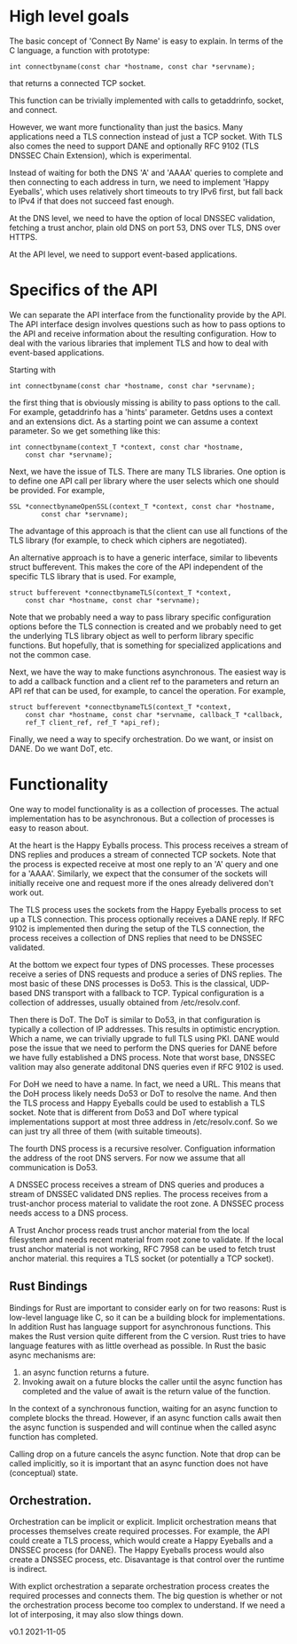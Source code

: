 # High level goals

The basic concept of 'Connect By Name' is easy to explain. In terms of the C language, a function with prototype:

```
int connectbyname(const char *hostname, const char *servname);
```

that returns a connected TCP socket.

This function can be trivially implemented with calls to 
getaddrinfo, socket, and connect.

However, we want more functionality than just the basics. Many applications
need a TLS connection instead of just a TCP socket. With TLS also comes
the need to support DANE and optionally RFC 9102 (TLS DNSSEC Chain Extension),
which is experimental.

Instead of waiting for both the DNS 'A' and 'AAAA' queries to complete and
then connecting to each address in turn, we need to implement 'Happy Eyeballs',
which uses relatively short timeouts to try IPv6 first, but fall 
back to IPv4 if that does not succeed fast enough.

At the DNS level, we need to have the option of local DNSSEC validation,
fetching a trust anchor, plain old DNS on port 53, DNS over TLS, DNS over
HTTPS. 

At the API level, we need to support event-based applications.

# Specifics of the API

We can separate the API interface from the functionality provide by the API.
The API interface design involves questions such as how to pass options
to the API and receive information about the resulting configuration.
How to deal with the various libraries that implement TLS and
how to deal with event-based applications.

Starting with

```
int connectbyname(const char *hostname, const char *servname);
```
the first thing that is obviously missing is ability to pass options to
the call. For example, getaddrinfo has a 'hints' parameter. Getdns uses
a context and an extensions dict. As a starting point we can assume a
context parameter. So we get something like this:

```
int connectbyname(context_T *context, const char *hostname,
	const char *servname);
```
Next, we have the issue of TLS. There are many TLS libraries. One option
is to define one API call per library where the user selects which one
should be provided. For example,

```
SSL *connectbynameOpenSSL(context_T *context, const char *hostname,
        const char *servname);
```
The advantage of this approach is that the client can use all functions of
the TLS library (for example, to check which ciphers are negotiated).

An alternative approach is to have a generic interface, similar to libevents
struct bufferevent. This makes the core of the API independent of the
specific TLS library that is used. For example,

```
struct bufferevent *connectbynameTLS(context_T *context,
	const char *hostname, const char *servname);
```
Note that we probably need a way to pass library specific configuration
options before the TLS connection is created and we probably need to get the
underlying TLS library object as well to perform library specific functions.
But hopefully, that is something for specialized applications and not the
common case.

Next, we have the way to make functions asynchronous. The easiest way
is to add a callback function and a client ref to the parameters and 
return an API ref that can be used, for example, to cancel the operation.
For example,

```
struct bufferevent *connectbynameTLS(context_T *context,
	const char *hostname, const char *servname, callback_T *callback,
	ref_T client_ref, ref_T *api_ref);
```
Finally, we need a way to specify orchestration. Do we want, or insist on
DANE. Do we want DoT, etc.

# Functionality

One way to model functionality is as a collection of processes. The actual
implementation has to be asynchronous. But a collection of processes is easy
to reason about.

At the heart is the Happy Eyballs process. This process receives a stream of
DNS replies and produces a stream of connected TCP sockets. Note that
the process is expected receive at most one reply to an 'A' query and one
for a 'AAAA'. Similarly, we expect that the consumer of the sockets will
initially receive one and request more if the ones already delivered don't
work out.

The TLS process uses the sockets from the Happy Eyeballs process to set up
a TLS connection. This process optionally receives a DANE reply. If
RFC 9102 is implemented then during the setup of the TLS connection,
the process receives a collection of DNS replies that need to be 
DNSSEC validated.

At the bottom we expect four types of DNS processes. These processes
receive a series of DNS requests and produce a series of DNS replies.
The most basic of these DNS processes is Do53. This is the classical,
UDP-based DNS transport with a fallback to TCP. Typical configuration is
a collection of addresses, usually obtained from /etc/resolv.conf.

Then there is DoT. The DoT is similar to Do53, in that configuration is
typically a collection of IP addresses. This results in optimistic encryption.
Which a name, we can trivially upgrade to full TLS using PKI. DANE would
pose the issue that we need to perform the DNS queries for DANE before we
have fully established a DNS process. Note that worst base, DNSSEC valition
may also generate additonal DNS queries even if RFC 9102 is used.

For DoH we need to have a name. In fact, we need a URL. This means that
the DoH process likely needs Do53 or DoT to resolve the name. And then
the TLS process and Happy Eyeballs could be used to establish a TLS socket.
Note that is different from Do53 and DoT where typical implementations
support at most three address in /etc/resolv.conf. So we can just try
all three of them (with suitable timeouts).

The fourth DNS process is a recursive resolver. Configuation information
the address of the root DNS servers. For now we assume that all communication
is Do53.

A DNSSEC process receives a stream of DNS queries and produces a stream
of DNSSEC validated DNS replies. The process receives from a trust-anchor
process material to validate the root zone. A DNSSEC process needs access to
a DNS process.

A Trust Anchor process reads trust anchor material from the local filesystem
and needs recent material from root zone to validate. If the local 
trust anchor material is not working, RFC 7958 can be used to fetch
trust anchor material. this requires a TLS socket (or potentially a TCP
socket).

## Rust Bindings

Bindings for Rust are important to consider early on for two reasons: Rust is low-level language like C, so it can be a building block for implementations. In addition Rust has language support for asynchronous functions. This makes the Rust version quite different from the C version. Rust tries to have language features with as little overhead as possible. In Rust the basic async mechanisms are:

1. an async function returns a future.
2. Invoking await on a future blocks the caller until the async function has completed and the value of await is the return value of the function.

In the context of a synchronous function, waiting for an async function to complete blocks the thread. However, if an async function calls await then the async function is suspended and will continue when the called async function has completed.

Calling drop on a future cancels the async function. Note that drop can be called implicitly, so it is important that an async function does not have (conceptual) state.

## Orchestration. 

Orchestration can be implicit or explicit. Implicit orchestration means that
processes themselves create required processes. For example, the API could
create a TLS process, which would create a Happy Eyeballs and a DNSSEC 
process (for DANE). The Happy Eyeballs process would also create a 
DNSSEC process, etc. Disavantage is that control over the runtime is
indirect.

With explict orchestration a separate orchestration process creates the
required processes and connects them. The big question is whether or not
the orchestration process become too complex to understand. If we need a lot
of interposing, it may also slow things down.

v0.1 2021-11-05
